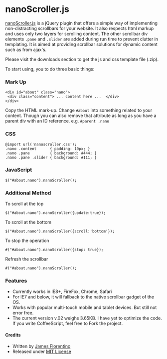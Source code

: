 # nanoScroller.js
[nanoScroller.js](http://jamesflorentino.com/jquery.nanoscroller) is a jQuery plugin that offers a simple way of implementing non-distracting scrollbars for your website. It also respects html markup and uses only two layers for scrolling content. The other scrollbar div elements `.pane` and `.slider` are added during run time to prevent clutter in templating. It is aimed at providing scrollbar solutions for dynamic content such as from ajax's.

Please visit the downloads section to get the js and css template file (.zip).

To start using, you to do three basic things:

### Mark Up
    <div id="about" class="nano">
     <div class="content"> ... content here ...  </div> 
    </div>

Copy the HTML mark-up. Change `#about` into something related to your content. Though you can also remove that attribute as long as you have a parent div with an ID reference. e.g. `#parent .nano`

### CSS
    @import url('nanoscroller.css');
    .nano .content      { padding: 10px; }
    .nano .pane         { background: #444; }
    .nano .pane .slider { background: #111; }

### JavaScript
    $("#about.nano").nanoScroller();

### Additional Method

To scroll at the top

    $("#about.nano").nanoScroller({update:true});

To scroll at the bottom

    $("#about.nano").nanoScroller({scroll:'bottom'});

To stop the operation

    #("#about.nano").nanoScroller({stop: true});

Refresh the scrollbar

    #("#about.nano").nanoScroller();

### Features
- Currently works in IE8+, FireFox, Chrome, Safari
- For IE7 and below, it will fallback to the native scrollbar gadget of the OS.
- Works with popular multi-touch mobile and tablet devices. But still not error free.
- The current version v.02 weighs 3.65KB. I have yet to optimize the code. If you write CoffeeScript, feel free to Fork the project.

#### Credits
- Written by [James Florentino](http://jamesflorentino.com)
- Released under [MIT License](http://www.opensource.org/licenses/mit-license.php)
